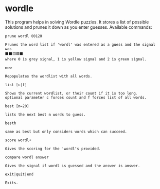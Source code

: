 # wordle
This program helps in solving Wordle puzzles.
It stores a list of possible solutions and prunes it down as you enter guesses.
Available commands:

`prune wordl 00120`

    Prunes the word list if 'wordl' was entered as a guess and the signal was
    ⬛⬛🟨🟩⬛
    where 0 is grey signal, 1 is yellow signal and 2 is green signal.

`new`

    Repopulates the wordlist with all words.

`list [c|f]`

    Shows the current wordlist, or their count if it is too long.
    optional parameter c forces count and f forces list of all words.

`best [n=20]`

    lists the next best n words to guess.

`besth`

    same as best but only considers words which can succeed.

`score wordl+`

    Gives the scoring for the 'wordl's provided.

`compare wordl answer`

    Gives the signal if wordl is guessed and the answer is answer.

`exit|quit|end`

    Exits.
